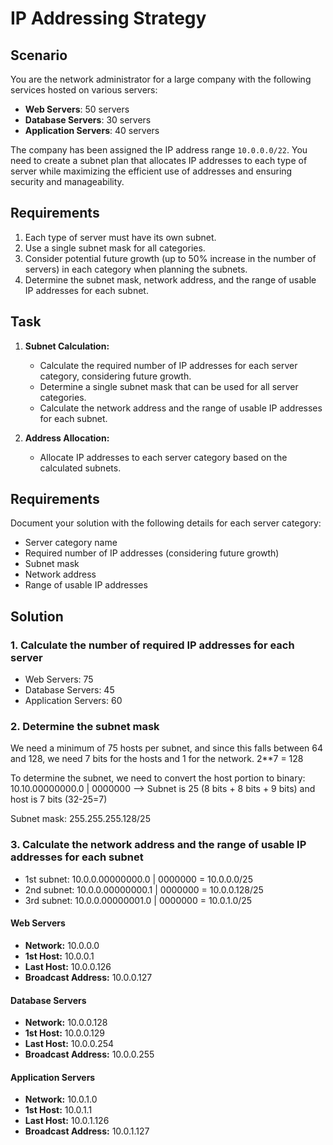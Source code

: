 # IP Addressing Strategy

## Scenario

You are the network administrator for a large company with the following services hosted on various servers:

- **Web Servers**: 50 servers
- **Database Servers**: 30 servers
- **Application Servers**: 40 servers

The company has been assigned the IP address range `10.0.0.0/22`. You need to create a subnet plan that allocates IP addresses to each type of server while maximizing the efficient use of addresses and ensuring security and manageability.

## Requirements

1. Each type of server must have its own subnet.
2. Use a single subnet mask for all categories.
3. Consider potential future growth (up to 50% increase in the number of servers) in each category when planning the subnets.
4. Determine the subnet mask, network address, and the range of usable IP addresses for each subnet.

## Task

1. **Subnet Calculation:**
   - Calculate the required number of IP addresses for each server category, considering future growth.
   - Determine a single subnet mask that can be used for all server categories.
   - Calculate the network address and the range of usable IP addresses for each subnet.

2. **Address Allocation:**
   - Allocate IP addresses to each server category based on the calculated subnets.

## Requirements

Document your solution with the following details for each server category:

- Server category name
- Required number of IP addresses (considering future growth)
- Subnet mask
- Network address
- Range of usable IP addresses

## Solution

### 1. Calculate the number of required IP addresses for each server
- Web Servers: 75
- Database Servers: 45
- Application Servers: 60

### 2. Determine the subnet mask
We need a minimum of 75 hosts per subnet, and since this falls between 64 and 128, we need 7 bits for the hosts and 1 for the network.
2**7 = 128

To determine the subnet, we need to convert the host portion to binary: 10.10.00000000.0 | 0000000 --> Subnet is 25 (8 bits + 8 bits + 9 bits) and host is 7 bits (32-25=7)

Subnet mask: 255.255.255.128/25

### 3. Calculate the network address and the range of usable IP addresses for each subnet

- 1st subnet: 10.0.0.00000000.0 | 0000000 = 10.0.0.0/25
- 2nd subnet: 10.0.0.00000000.1 | 0000000 = 10.0.0.128/25
- 3rd subnet: 10.0.0.00000001.0 | 0000000 = 10.0.1.0/25

#### Web Servers
- **Network:** 10.0.0.0
- **1st Host:** 10.0.0.1
- **Last Host:** 10.0.0.126
- **Broadcast Address:** 10.0.0.127

#### Database Servers
- **Network:** 10.0.0.128
- **1st Host:** 10.0.0.129
- **Last Host:** 10.0.0.254
- **Broadcast Address:** 10.0.0.255

#### Application Servers
- **Network:** 10.0.1.0
- **1st Host:** 10.0.1.1
- **Last Host:** 10.0.1.126
- **Broadcast Address:** 10.0.1.127
